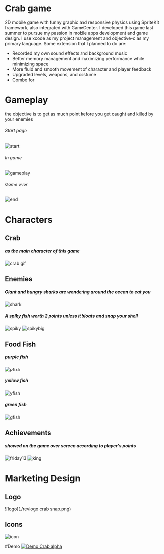 # Crab game
2D mobile game with funny graphic and responsive physics using SpriteKit framework, also integrated with GameCenter. I developed this game last summer to pursue my passion in mobile apps development and game design. I use xcode as my project management and objective-c as my primary language. Some extension that I planned to do are:
* Recorded my own sound effects and background music
* Better memory management and maximizing performance while minimizing space
* More fluid and smooth movement of character and player feedback
* Upgraded levels, weapons, and costume
* Combo for 

# Gameplay
the objective is to get as much point before you get caught and killed by your enemies
###### Start page
![start](./backlogoTAP.png)
###### In game
![gameplay](./back7.png)
###### Game over
![end](./backEND.png)

# Characters
## Crab
##### as the main character of this game
![crab gif](./crabgif.gif)
## Enemies
##### Giant and hungry sharks are wondering around the ocean to eat you
![shark](./sharkbad.png)
##### A spiky fish worth 2 points unless it bloats and snap your shell
![spiky](./spiky.png)
![spikybig](./spikybig.png)
## Food Fish
##### purple fish
![pfish](./pfish.png)
##### yellow fish
![yfish](./yfish.png)
##### green fish
![gfish](./gfish.png)
## Achievements
##### showed on the game over screen according to player's points
![friday13](./lvlfriday13.png)
![king](./lvlking.png)

# Marketing Design
## Logo
![logo](./revlogo crab snap.png)
## Icons
![icon](./icon1.png)

#Demo
[![Demo Crab alpha](http://cdn.makeagif.com/media/1-20-2016/5iS15j.gif)](https://youtu.be/NzLeYbneppM)
